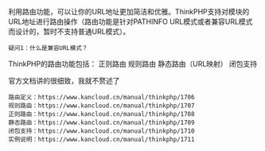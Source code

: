 利用路由功能，可以让你的URL地址更加简洁和优雅。ThinkPHP支持对模块的URL地址进行路由操作（路由功能是针对PATHINFO URL模式或者兼容URL模式而设计的，暂时不支持普通URL模式）。
```
疑问1：什么是兼容URL模式？
```
ThinkPHP的路由功能包括：
正则路由
规则路由
静态路由（URL映射）
闭包支持

官方文档讲的很细致，我就不赘述了
```
路由定义：https://www.kancloud.cn/manual/thinkphp/1706
规则路由：https://www.kancloud.cn/manual/thinkphp/1707
正则路由：https://www.kancloud.cn/manual/thinkphp/1708
静态路由：https://www.kancloud.cn/manual/thinkphp/1709
闭包支持：https://www.kancloud.cn/manual/thinkphp/1710
实例说明：https://www.kancloud.cn/manual/thinkphp/1711
```